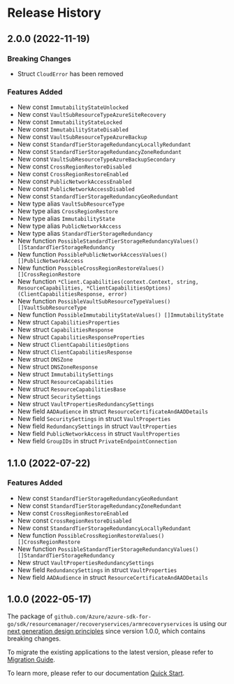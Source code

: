 # Release History

## 2.0.0 (2022-11-19)
### Breaking Changes

- Struct `CloudError` has been removed

### Features Added

- New const `ImmutabilityStateUnlocked`
- New const `VaultSubResourceTypeAzureSiteRecovery`
- New const `ImmutabilityStateLocked`
- New const `ImmutabilityStateDisabled`
- New const `VaultSubResourceTypeAzureBackup`
- New const `StandardTierStorageRedundancyLocallyRedundant`
- New const `StandardTierStorageRedundancyZoneRedundant`
- New const `VaultSubResourceTypeAzureBackupSecondary`
- New const `CrossRegionRestoreDisabled`
- New const `CrossRegionRestoreEnabled`
- New const `PublicNetworkAccessEnabled`
- New const `PublicNetworkAccessDisabled`
- New const `StandardTierStorageRedundancyGeoRedundant`
- New type alias `VaultSubResourceType`
- New type alias `CrossRegionRestore`
- New type alias `ImmutabilityState`
- New type alias `PublicNetworkAccess`
- New type alias `StandardTierStorageRedundancy`
- New function `PossibleStandardTierStorageRedundancyValues() []StandardTierStorageRedundancy`
- New function `PossiblePublicNetworkAccessValues() []PublicNetworkAccess`
- New function `PossibleCrossRegionRestoreValues() []CrossRegionRestore`
- New function `*Client.Capabilities(context.Context, string, ResourceCapabilities, *ClientCapabilitiesOptions) (ClientCapabilitiesResponse, error)`
- New function `PossibleVaultSubResourceTypeValues() []VaultSubResourceType`
- New function `PossibleImmutabilityStateValues() []ImmutabilityState`
- New struct `CapabilitiesProperties`
- New struct `CapabilitiesResponse`
- New struct `CapabilitiesResponseProperties`
- New struct `ClientCapabilitiesOptions`
- New struct `ClientCapabilitiesResponse`
- New struct `DNSZone`
- New struct `DNSZoneResponse`
- New struct `ImmutabilitySettings`
- New struct `ResourceCapabilities`
- New struct `ResourceCapabilitiesBase`
- New struct `SecuritySettings`
- New struct `VaultPropertiesRedundancySettings`
- New field `AADAudience` in struct `ResourceCertificateAndAADDetails`
- New field `SecuritySettings` in struct `VaultProperties`
- New field `RedundancySettings` in struct `VaultProperties`
- New field `PublicNetworkAccess` in struct `VaultProperties`
- New field `GroupIDs` in struct `PrivateEndpointConnection`


## 1.1.0 (2022-07-22)
### Features Added

- New const `StandardTierStorageRedundancyGeoRedundant`
- New const `StandardTierStorageRedundancyZoneRedundant`
- New const `CrossRegionRestoreEnabled`
- New const `CrossRegionRestoreDisabled`
- New const `StandardTierStorageRedundancyLocallyRedundant`
- New function `PossibleCrossRegionRestoreValues() []CrossRegionRestore`
- New function `PossibleStandardTierStorageRedundancyValues() []StandardTierStorageRedundancy`
- New struct `VaultPropertiesRedundancySettings`
- New field `RedundancySettings` in struct `VaultProperties`
- New field `AADAudience` in struct `ResourceCertificateAndAADDetails`


## 1.0.0 (2022-05-17)

The package of `github.com/Azure/azure-sdk-for-go/sdk/resourcemanager/recoveryservices/armrecoveryservices` is using our [next generation design principles](https://azure.github.io/azure-sdk/general_introduction.html) since version 1.0.0, which contains breaking changes.

To migrate the existing applications to the latest version, please refer to [Migration Guide](https://aka.ms/azsdk/go/mgmt/migration).

To learn more, please refer to our documentation [Quick Start](https://aka.ms/azsdk/go/mgmt).
